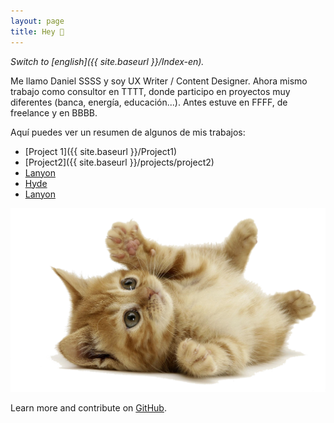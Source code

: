 ```yaml
---
layout: page
title: Hey 👋
---
```



*Switch to [english]({{ site.baseurl }}/Index-en).*

Me llamo Daniel SSSS y soy UX Writer / Content Designer. Ahora mismo trabajo como consultor en TTTT, donde participo en proyectos muy diferentes (banca, energía, educación...). Antes estuve en FFFF, de freelance y en BBBB.


Aquí puedes ver un resumen de algunos de mis trabajos:

- [Project 1]({{ site.baseurl }}/Project1)
- [Project2]({{ site.baseurl }}/projects/project2)
- [Lanyon](https://lanyon.getpoole.com)
- [Hyde](https://hyde.getpoole.com)
- [Lanyon](https://lanyon.getpoole.com)




<a href="{{ site.baseurl }}/assets/littlecat.png">
    <img 
        src="/assets/littlecat.png" 
        alt="Cncient Bristlecone Pine Forest, USA"
    >
</a>



Learn more and contribute on [GitHub](https://github.com/poole).
